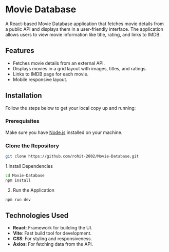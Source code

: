 # Movie Database

A React-based Movie Database application that fetches movie details from a public API and displays them in a user-friendly interface. The application allows users to view movie information like title, rating, and links to IMDB.

## Features

- Fetches movie details from an external API.
- Displays movies in a grid layout with images, titles, and ratings.
- Links to IMDB page for each movie.
- Mobile responsive layout.

## Installation

Follow the steps below to get your local copy up and running:

### Prerequisites

Make sure you have [Node.js](https://nodejs.org/) installed on your machine.

### Clone the Repository

```bash
git clone https://github.com/rohit-2002/Movie-Database.git
```
1.Install Dependencies
```bash
cd Movie-Database
npm install
```
2. Run the Application
```bash
npm run dev
```
## Technologies Used
- **React**: Framework for building the UI.
- **Vite**: Fast build tool for development.
- **CSS**: For styling and responsiveness.
- **Axios**: For fetching data from the API.
